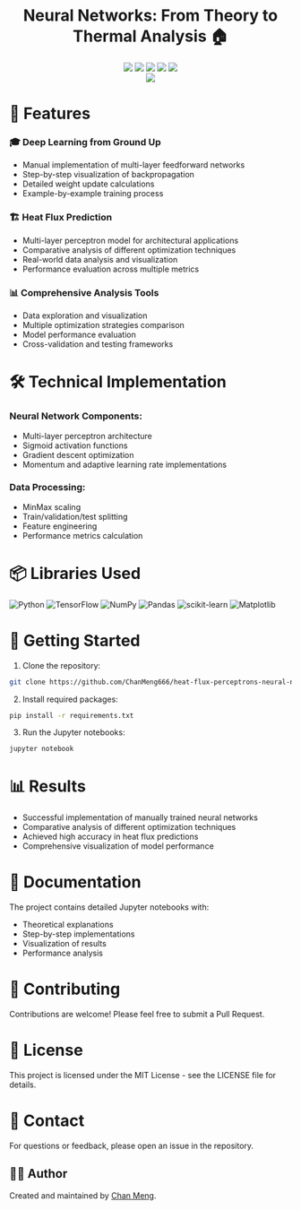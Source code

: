 <div align="center">
 <h1>Neural Networks: From Theory to Thermal Analysis 🏠</h1>
 <img src="https://img.shields.io/badge/Python-3776AB?style=flat&logo=python&logoColor=white"/>
 <img src="https://img.shields.io/badge/TensorFlow-FF6F00?style=flat&logo=tensorflow&logoColor=white"/>
 <img src="https://img.shields.io/badge/NumPy-013243?style=flat&logo=numpy&logoColor=white"/>
 <img src="https://img.shields.io/badge/Pandas-150458?style=flat&logo=pandas&logoColor=white"/>
 <img src="https://img.shields.io/badge/scikit--learn-F7931E?style=flat&logo=scikit-learn&logoColor=white"/>
</div>

<div align="center">
  <a href="https://huggingface.co/ChanMeng666/heat-flux-perceptrons-neural-networks" target="_blank">
    <img src="https://img.shields.io/badge/Model-gray?style=for-the-badge&logo=huggingface"/>
  </a>
</div>

# 🌟 Features

### 🎓 Deep Learning from Ground Up
- Manual implementation of multi-layer feedforward networks
- Step-by-step visualization of backpropagation
- Detailed weight update calculations
- Example-by-example training process

### 🏗️ Heat Flux Prediction
- Multi-layer perceptron model for architectural applications
- Comparative analysis of different optimization techniques
- Real-world data analysis and visualization
- Performance evaluation across multiple metrics

### 📊 Comprehensive Analysis Tools
- Data exploration and visualization
- Multiple optimization strategies comparison
- Model performance evaluation
- Cross-validation and testing frameworks

# 🛠️ Technical Implementation

### Neural Network Components:
- Multi-layer perceptron architecture
- Sigmoid activation functions
- Gradient descent optimization
- Momentum and adaptive learning rate implementations

### Data Processing:
- MinMax scaling
- Train/validation/test splitting
- Feature engineering
- Performance metrics calculation

# 📦 Libraries Used
![Python](https://img.shields.io/badge/python-%2314354C.svg?style=for-the-badge&logo=python&logoColor=white)
![TensorFlow](https://img.shields.io/badge/TensorFlow-%23FF6F00.svg?style=for-the-badge&logo=TensorFlow&logoColor=white)
![NumPy](https://img.shields.io/badge/numpy-%23013243.svg?style=for-the-badge&logo=numpy&logoColor=white)
![Pandas](https://img.shields.io/badge/pandas-%23150458.svg?style=for-the-badge&logo=pandas&logoColor=white)
![scikit-learn](https://img.shields.io/badge/scikit--learn-%23F7931E.svg?style=for-the-badge&logo=scikit-learn&logoColor=white)
![Matplotlib](https://img.shields.io/badge/Matplotlib-%23ffffff.svg?style=for-the-badge&logo=Matplotlib&logoColor=black)

# 🚀 Getting Started

1. Clone the repository:
```bash
git clone https://github.com/ChanMeng666/heat-flux-perceptrons-neural-networks.git
```

2. Install required packages:
```bash
pip install -r requirements.txt
```

3. Run the Jupyter notebooks:
```bash
jupyter notebook
```

# 📊 Results

- Successful implementation of manually trained neural networks
- Comparative analysis of different optimization techniques
- Achieved high accuracy in heat flux predictions
- Comprehensive visualization of model performance

# 📖 Documentation

The project contains detailed Jupyter notebooks with:
- Theoretical explanations
- Step-by-step implementations
- Visualization of results
- Performance analysis

# 🤝 Contributing

Contributions are welcome! Please feel free to submit a Pull Request.

# 📄 License

This project is licensed under the MIT License - see the LICENSE file for details.

# 📧 Contact

For questions or feedback, please open an issue in the repository.

## 🙋‍♀ Author

Created and maintained by [Chan Meng](https://github.com/ChanMeng666).
